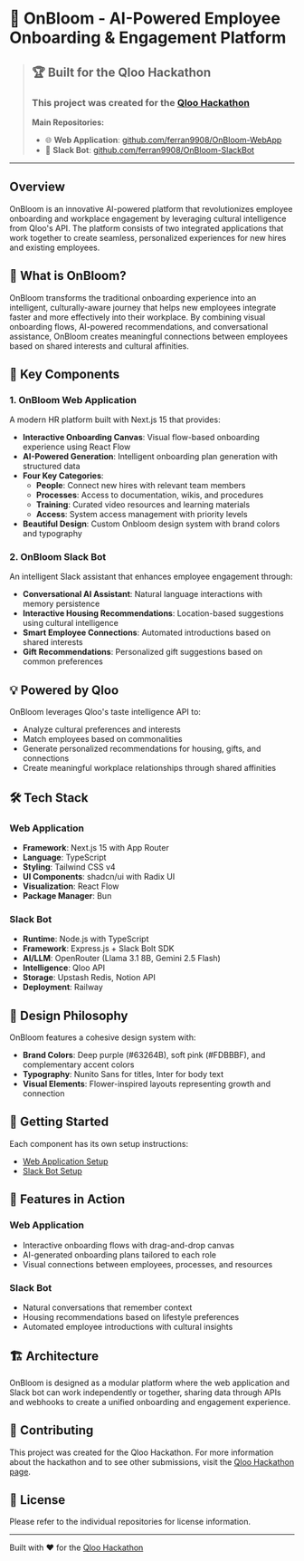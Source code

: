 # 🌸 OnBloom - AI-Powered Employee Onboarding & Engagement Platform

> ## 🏆 Built for the Qloo Hackathon 
> ### This project was created for the [Qloo Hackathon](https://qloo-hackathon.devpost.com/)
> 
> **Main Repositories:**
> - 🌐 **Web Application**: [github.com/ferran9908/OnBloom-WebApp](https://github.com/ferran9908/OnBloom-WebApp)
> - 🤖 **Slack Bot**: [github.com/ferran9908/OnBloom-SlackBot](https://github.com/ferran9908/OnBloom-SlackBot)

---

## Overview

OnBloom is an innovative AI-powered platform that revolutionizes employee onboarding and workplace engagement by leveraging cultural intelligence from Qloo's API. The platform consists of two integrated applications that work together to create seamless, personalized experiences for new hires and existing employees.

## 🎯 What is OnBloom?

OnBloom transforms the traditional onboarding experience into an intelligent, culturally-aware journey that helps new employees integrate faster and more effectively into their workplace. By combining visual onboarding flows, AI-powered recommendations, and conversational assistance, OnBloom creates meaningful connections between employees based on shared interests and cultural affinities.

## 🚀 Key Components

### 1. OnBloom Web Application
A modern HR platform built with Next.js 15 that provides:

- **Interactive Onboarding Canvas**: Visual flow-based onboarding experience using React Flow
- **AI-Powered Generation**: Intelligent onboarding plan generation with structured data
- **Four Key Categories**:
  - **People**: Connect new hires with relevant team members
  - **Processes**: Access to documentation, wikis, and procedures
  - **Training**: Curated video resources and learning materials
  - **Access**: System access management with priority levels
- **Beautiful Design**: Custom Onbloom design system with brand colors and typography

### 2. OnBloom Slack Bot
An intelligent Slack assistant that enhances employee engagement through:

- **Conversational AI Assistant**: Natural language interactions with memory persistence
- **Interactive Housing Recommendations**: Location-based suggestions using cultural intelligence
- **Smart Employee Connections**: Automated introductions based on shared interests
- **Gift Recommendations**: Personalized gift suggestions based on common preferences

## 💡 Powered by Qloo

OnBloom leverages Qloo's taste intelligence API to:
- Analyze cultural preferences and interests
- Match employees based on commonalities
- Generate personalized recommendations for housing, gifts, and connections
- Create meaningful workplace relationships through shared affinities

## 🛠️ Tech Stack

### Web Application
- **Framework**: Next.js 15 with App Router
- **Language**: TypeScript
- **Styling**: Tailwind CSS v4
- **UI Components**: shadcn/ui with Radix UI
- **Visualization**: React Flow
- **Package Manager**: Bun

### Slack Bot
- **Runtime**: Node.js with TypeScript
- **Framework**: Express.js + Slack Bolt SDK
- **AI/LLM**: OpenRouter (Llama 3.1 8B, Gemini 2.5 Flash)
- **Intelligence**: Qloo API
- **Storage**: Upstash Redis, Notion API
- **Deployment**: Railway

## 🎨 Design Philosophy

OnBloom features a cohesive design system with:
- **Brand Colors**: Deep purple (#63264B), soft pink (#FDBBBF), and complementary accent colors
- **Typography**: Nunito Sans for titles, Inter for body text
- **Visual Elements**: Flower-inspired layouts representing growth and connection

## 🚀 Getting Started

Each component has its own setup instructions:
- [Web Application Setup](./OnBloom-WebApp/README.md)
- [Slack Bot Setup](./OnBloom-SlackBot/README.md)

## 📸 Features in Action

### Web Application
- Interactive onboarding flows with drag-and-drop canvas
- AI-generated onboarding plans tailored to each role
- Visual connections between employees, processes, and resources

### Slack Bot
- Natural conversations that remember context
- Housing recommendations based on lifestyle preferences
- Automated employee introductions with cultural insights

## 🏗️ Architecture

OnBloom is designed as a modular platform where the web application and Slack bot can work independently or together, sharing data through APIs and webhooks to create a unified onboarding and engagement experience.

## 🤝 Contributing

This project was created for the Qloo Hackathon. For more information about the hackathon and to see other submissions, visit the [Qloo Hackathon page](https://qloo-hackathon.devpost.com/).

## 📝 License

Please refer to the individual repositories for license information.

---

Built with ❤️ for the [Qloo Hackathon](https://qloo-hackathon.devpost.com/)